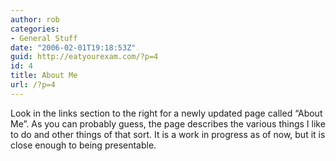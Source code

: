 ```yaml
---
author: rob
categories:
- General Stuff
date: "2006-02-01T19:18:53Z"
guid: http://eatyourexam.com/?p=4
id: 4
title: About Me
url: /?p=4
---
```

Look in the links section to the right for a newly updated page called “About Me”. As you can probably guess, the page describes the various things I like to do and other things of that sort. It is a work in progress as of now, but it is close enough to being presentable.